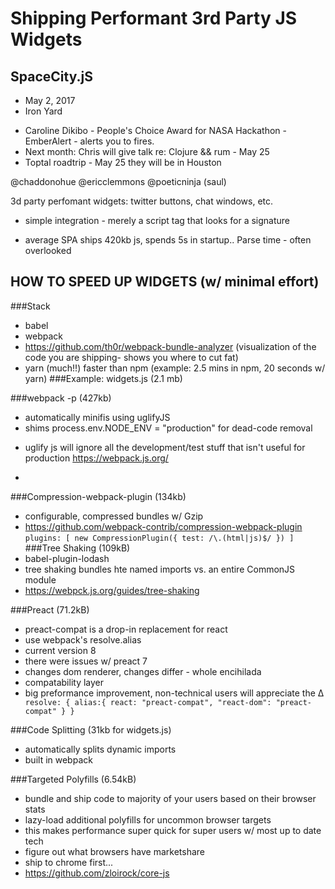 # Shipping Performant 3rd Party JS Widgets
## SpaceCity.jS
- May 2, 2017
- Iron Yard

 * Caroline Dikibo - People's Choice Award for NASA Hackathon - EmberAlert - alerts you to fires.
 * Next month: Chris will give talk re: Clojure && rum - May 25 
 * Toptal roadtrip - May 25 they will be in Houston 

 @chaddonohue
 @ericclemmons 
 @poeticninja (saul)


3d party perfomant widgets: twitter buttons, chat windows, etc. 

- simple integration - merely a script tag that looks for a signature 

- average SPA ships 420kb js, spends 5s in startup.. Parse time - often overlooked
## HOW TO SPEED UP WIDGETS (w/ minimal effort)

###Stack 
- babel
- webpack
- https://github.com/th0r/webpack-bundle-analyzer (visualization of the code you are shipping- shows you where to cut fat)
- yarn (much!!) faster than npm  (example: 2.5 mins in npm, 20 seconds w/ yarn)
###Example: widgets.js (2.1 mb)

###webpack -p (427kb)
- automatically minifis using uglifyJS
- shims process.env.NODE_ENV = "production" for dead-code removal 
* uglify js will ignore all the development/test stuff that isn't useful for production 
https://webpack.js.org/
- 
###Compression-webpack-plugin (134kb)
- configurable, compressed bundles w/ Gzip
- https://github.com/webpack-contrib/compression-webpack-plugin
`` plugins: [
	new CompressionPlugin({
	test: /\.(html|js)$/
	})
	]
``
###Tree Shaking (109kB)
- babel-plugin-lodash
- tree shaking bundles hte named imports vs. an entire CommonJS module
- https://webpck.js.org/guides/tree-shaking 

###Preact (71.2kB)
- preact-compat is a drop-in replacement for react 
- use webpack's resolve.alias
- current version 8
- there were issues w/ preact 7
- changes dom renderer, changes differ - whole encihilada
- compatability layer
- big preformance improvement, non-technical users will appreciate the ∆
`` resolve: {
	alias:{
		react: "preact-compat",
		"react-dom": "preact-compat"
	}
}``

###Code Splitting (31kb for widgets.js)
- automatically splits dynamic imports 
- built in webpack 

###Targeted Polyfills (6.54kB)
- bundle and ship code to majority of your users based on their browser stats
- lazy-load additional polyfills for uncommon browser targets
- this makes performance super quick for super users w/ most up to date tech 
- figure out what browsers have marketshare 
- ship to chrome first... 
- https://github.com/zloirock/core-js 

